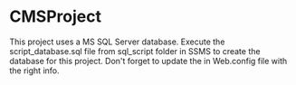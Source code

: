 # CMSProject

This project uses a MS SQL Server database. Execute the script_database.sql file from sql_script folder in SSMS to create the database for this project. Don't forget to update the <connectionStrings> in Web.config file with the right info.
